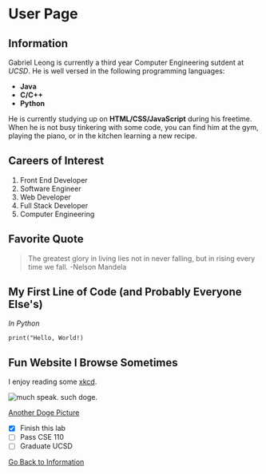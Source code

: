 # User Page

## Information
Gabriel Leong is currently a third year Computer Engineering sutdent at *UCSD*. He is well versed in the following programming languages: 
 - **Java** 
 - **C/C++**
 -  **Python**

He is currently studying up on **HTML/CSS/JavaScript** during his freetime. When he is not busy tinkering with some code, you can find him at the gym, playing the piano, or in the kitchen learning a new recipe.

## Careers of Interest
1. Front End Developer
2. Software Engineer
3. Web Developer
4. Full Stack Developer
5. Computer Engineering

## Favorite Quote
> The greatest glory in living lies not in never falling, but in rising every time we fall.
-Nelson Mandela

## My First Line of Code (and Probably Everyone Else's)
*In Python*
```
print("Hello, World!)
```

## Fun Website I Browse Sometimes
I enjoy reading some [xkcd](https://xkcd.com/).

![much speak. such doge.](https://static.independent.co.uk/2021/02/05/07/dogecoin%20elon%20musk.jpg?width=1200)

[Another Doge Picture](CSE_110_Lab_1/README.md)

- [x] Finish this lab
- [ ] Pass CSE 110
- [ ] Graduate UCSD

[Go Back to Information](#information)
